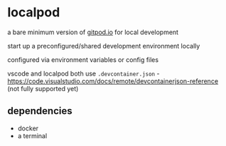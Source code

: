 # localpod

a bare minimum version of [gitpod.io](https://www.gitpod.io/) for local development

start up a preconfigured/shared development environment locally

configured via environment variables or config files

vscode and localpod both use `.devcontainer.json` - https://code.visualstudio.com/docs/remote/devcontainerjson-reference (not fully supported yet)

## dependencies

* docker
* a terminal
